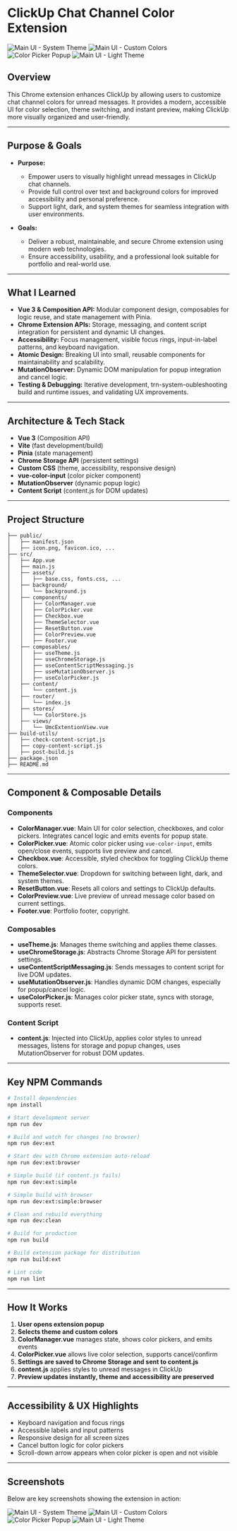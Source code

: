 # ClickUp Chat Channel Color Extension

![Main UI - System Theme](./screenshots/main-system-theme.png)
![Main UI - Custom Colors](./screenshots/main-custom-colors.png)
![Color Picker Popup](./screenshots/color-picker-popup.png)
![Main UI - Light Theme](./screenshots/main-light-theme.png)

## Overview

This Chrome extension enhances ClickUp by allowing users to customize chat channel colors for unread messages. It provides a modern, accessible UI for color selection, theme switching, and instant preview, making ClickUp more visually organized and user-friendly.

---

## Purpose & Goals

- **Purpose:**

  - Empower users to visually highlight unread messages in ClickUp chat channels.
  - Provide full control over text and background colors for improved accessibility and personal preference.
  - Support light, dark, and system themes for seamless integration with user environments.

- **Goals:**
  - Deliver a robust, maintainable, and secure Chrome extension using modern web technologies.
  - Ensure accessibility, usability, and a professional look suitable for portfolio and real-world use.

---

## What I Learned

- **Vue 3 & Composition API:** Modular component design, composables for logic reuse, and state management with Pinia.
- **Chrome Extension APIs:** Storage, messaging, and content script integration for persistent and dynamic UI changes.
- **Accessibility:** Focus management, visible focus rings, input-in-label patterns, and keyboard navigation.
- **Atomic Design:** Breaking UI into small, reusable components for maintainability and scalability.
- **MutationObserver:** Dynamic DOM manipulation for popup integration and cancel logic.
- **Testing & Debugging:** Iterative development, trn-system-oubleshooting build and runtime issues, and validating UX improvements.

---

## Architecture & Tech Stack

- **Vue 3** (Composition API)
- **Vite** (fast development/build)
- **Pinia** (state management)
- **Chrome Storage API** (persistent settings)
- **Custom CSS** (theme, accessibility, responsive design)
- **vue-color-input** (color picker component)
- **MutationObserver** (dynamic popup logic)
- **Content Script** (content.js for DOM updates)

---

## Project Structure

```
├── public/
│   ├── manifest.json
│   ├── icon.png, favicon.ico, ...
├── src/
│   ├── App.vue
│   ├── main.js
│   ├── assets/
│   │   ├── base.css, fonts.css, ...
│   ├── background/
│   │   └── background.js
│   ├── components/
│   │   ├── ColorManager.vue
│   │   ├── ColorPicker.vue
│   │   ├── Checkbox.vue
│   │   ├── ThemeSelector.vue
│   │   ├── ResetButton.vue
│   │   ├── ColorPreview.vue
│   │   ├── Footer.vue
│   ├── composables/
│   │   ├── useTheme.js
│   │   ├── useChromeStorage.js
│   │   ├── useContentScriptMessaging.js
│   │   ├── useMutationObserver.js
│   │   ├── useColorPicker.js
│   ├── content/
│   │   └── content.js
│   ├── router/
│   │   └── index.js
│   ├── stores/
│   │   └── ColorStore.js
│   ├── views/
│   │   └── UmcExtentionView.vue
├── build-utils/
│   ├── check-content-script.js
│   ├── copy-content-script.js
│   ├── post-build.js
├── package.json
├── README.md
```

---

## Component & Composable Details

### Components

- **ColorManager.vue**: Main UI for color selection, checkboxes, and color pickers. Integrates cancel logic and emits events for popup state.
- **ColorPicker.vue**: Atomic color picker using `vue-color-input`, emits open/close events, supports live preview and cancel.
- **Checkbox.vue**: Accessible, styled checkbox for toggling ClickUp theme colors.
- **ThemeSelector.vue**: Dropdown for switching between light, dark, and system themes.
- **ResetButton.vue**: Resets all colors and settings to ClickUp defaults.
- **ColorPreview.vue**: Live preview of unread message color based on current settings.
- **Footer.vue**: Portfolio footer, copyright.

### Composables

- **useTheme.js**: Manages theme switching and applies theme classes.
- **useChromeStorage.js**: Abstracts Chrome Storage API for persistent settings.
- **useContentScriptMessaging.js**: Sends messages to content script for live DOM updates.
- **useMutationObserver.js**: Handles dynamic DOM changes, especially for popup/cancel logic.
- **useColorPicker.js**: Manages color picker state, syncs with storage, supports reset.

### Content Script

- **content.js**: Injected into ClickUp, applies color styles to unread messages, listens for storage and popup changes, uses MutationObserver for robust DOM updates.

---

## Key NPM Commands

```sh
# Install dependencies
npm install

# Start development server
npm run dev

# Build and watch for changes (no browser)
npm run dev:ext

# Start dev with Chrome extension auto-reload
npm run dev:ext:browser

# Simple build (if content.js fails)
npm run dev:ext:simple

# Simple build with browser
npm run dev:ext:simple:browser

# Clean and rebuild everything
npm run dev:clean

# Build for production
npm run build

# Build extension package for distribution
npm run build:ext

# Lint code
npm run lint
```

---

## How It Works

1. **User opens extension popup**
2. **Selects theme and custom colors**
3. **ColorManager.vue** manages state, shows color pickers, and emits events
4. **ColorPicker.vue** allows live color selection, supports cancel/confirm
5. **Settings are saved to Chrome Storage and sent to content.js**
6. **content.js** applies styles to unread messages in ClickUp
7. **Preview updates instantly, theme and accessibility are preserved**

---

## Accessibility & UX Highlights

- Keyboard navigation and focus rings
- Accessible labels and input patterns
- Responsive design for all screen sizes
- Cancel button logic for color pickers
- Scroll-down arrow appears when color picker is open and not visible

---

## Screenshots

Below are key screenshots showing the extension in action:

![Main UI - System Theme](./screenshots/main-system-theme.png)
![Main UI - Custom Colors](./screenshots/main-custom-colors.png)
![Color Picker Popup](./screenshots/color-picker-popup.png)
![Main UI - Light Theme](./screenshots/main-light-theme.png)
